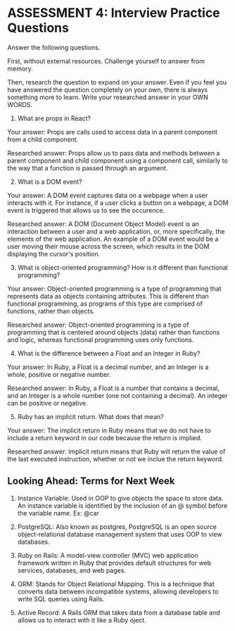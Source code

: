 # ASSESSMENT 4: Interview Practice Questions
Answer the following questions.

First, without external resources. Challenge yourself to answer from memory.

Then, research the question to expand on your answer. Even if you feel you have answered the question completely on your own, there is always something more to learn. Write your researched answer in your OWN WORDS.  

1. What are props in React?

  Your answer: Props are calls used to access data in a parent component from a child component. 

  Researched answer: Props allow us to pass data and methods between a parent component and child component using a component call, similarly to the way that a function is passed through an argument. 

2. What is a DOM event?

  Your answer: A DOM event captures data on a webpage when a user interacts with it. For instance, if a user clicks a button on a webpage, a DOM event is triggered that allows us to see the occurence. 

  Researched answer: A DOM (Document Object Model) event is an interaction between a user and a web application, or, more specifically, the elements of the web application. An example of a DOM event would be a user moving their mouse across the screen, which results in the DOM displaying the cursor's position. 


3. What is object-oriented programming? How is it different than functional programming?

  Your answer: Object-oriented programming is a type of programming that represents data as objects containing attributes. This is different than functional programming, as programs of this type are comprised of functions, rather than objects. 
  
  Researched answer: Object-oriented programming is a type of programming that is centered around objects (data) rather than functions and logic, whereas functional programming uses only functions. 


4. What is the difference between a Float and an Integer in Ruby?

  Your answer: In Ruby, a Float is a decimal number, and an Integer is a whole, positive or negative number. 

  Researched answer: In Ruby, a Float is a number that contains a decimal, and an Integer is a whole number (one not containing a decimal). An integer can be positive or negative. 


5. Ruby has an implicit return. What does that mean?

  Your answer: The implicit return in Ruby means that we do not have to include a return keyword in our code because the return is implied. 

  Researched answer: Implicit return means that Ruby will return the value of the last executed instruction, whether or not we inclue the return keyword. 



## Looking Ahead: Terms for Next Week

1. Instance Variable: Used in OOP to give objects the space to store data. An instance variable is identified by the inclusion of an @ symbol before the variable name. Ex: @car

2. PostgreSQL: Also known as postgres, PostgreSQL is an open source object-relational database management system that uses OOP to view databases. 

3. Ruby on Rails: A model-view controller (MVC) web application framework written in Ruby that provides default structures for web services, databases, and web pages. 

4. ORM: Stands for Object Relational Mapping. This is a technique that converts data between incompatible systems, allowing developers to write SQL queries using Rails. 

5. Active Record: A Rails ORM that takes data from a database table and allows us to interact with it like a Ruby oject. 
